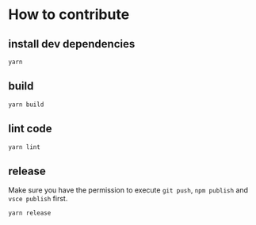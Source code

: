 # How to contribute

## install dev dependencies

`yarn`

## build

`yarn build`

## lint code

`yarn lint`

## release

Make sure you have the permission to execute `git push`, `npm publish` and `vsce publish` first.

`yarn release`
